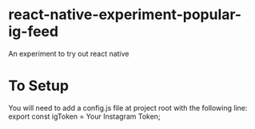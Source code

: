 # react-native-experiment-popular-ig-feed
An experiment to try out react native

# To Setup
You will need to add a config.js file at project root with the following line:
export const igToken = Your Instagram Token;
